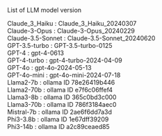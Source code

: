List of LLM model version

Claude_3_Haiku :  Claude_3_Haiku_20240307  
Claude-3-Opus : Claude-3-Opus_20240229  
Claude-3.5-Sonnet : Claude-3.5-Sonnet_20240620  
GPT-3.5-turbo : GPT-3.5-turbo-0125  
GPT-4 : gpt-4-0613  
GPT-4-turbo : gpt-4-turbo-2024-04-09  
GPT-4o : gpt-4o-2024-05-13  
GPT-4o-mini : gpt-4o-mini-2024-07-18  
Llama2-7b : ollama ID 78e26419b446   
Llama2-70b : ollama ID e7f6c06ffef4  
Llama3-8b : ollama ID 365c0bd3c000  
Llama3-70b : ollama ID 786f3184aec0  
Mistral-7b : ollama ID 2ae6f6dd7a3d  
Phi3-3.8b : ollama ID 1e67dff39209  
Phi3-14b : ollama ID a2c89ceaed85
